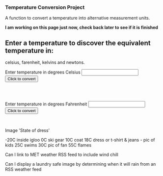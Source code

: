 ### Temperature Conversion Project

A function to convert a temperature into alternative measurement units.

**I am working on this page just now, check back later to see if it is finished**

## Enter a temperature to discover the equivalent temperature in:
celsius, farenheit, kelvins and newtons.

Enter temperature in degrees Celsius <input type="number" id="celsius" name="celsius"/> 
<input type="button" onclick="celsiusConverter()" value="Click to convert" />
<div id="theResult"><BR/></div>

<BR/>

Enter temperature in degrees Fahrenheit <input type="number" id="fahrenheit" name="fahrenheit"/> 
<input type="button" onclick="fahrenheitConverter()" value="Click to convert" />
<div id="theAnswer"><BR/></div>

Image 'State of dress'

-20C inside igloo
0C ski gear
10C coat
18C dress or t-shirt & jeans - pic of kids
25C swims
30C pic of fan
55C flames

Can I link to MET weather RSS feed to include wind chill

Can I display a laundry safe image by determining when it will rain from an RSS weather feed

<script>
function celsiusConverter() {
    let result = "";
    let celsius = document.getElementById("celsius").value;
    console.log(celsius);
    let fahrenheit = Math.floor(celsius*(9/5)+32);
    let kelvin = Math.floor(celsius + 273.15);
    let newton = Math.floor(celsius*(33/100));
    result = `${celsius} C, ${fahrenheit} F, ${kelvin} K, ${newton} N`;
    document.getElementById("theResult").innerHTML = result;
};

function fahrenheitConverter() {
    let answer = "";
    let fahrenheit = document.getElementById("fahrenheit").value;
    console.log(fahrenheit);
    let celsius = Math.floor((fahrenheit-32)*5/9);
    let kelvin = Math.floor(celsius + 273.15);
    let newton = Math.floor(celsius*(33/100));
    answer = `${celsius} C, ${fahrenheit} F, ${kelvin} K, ${newton} N`; 
    document.getElementById("theAnswer").innerHTML = answer;
};
  </script>
